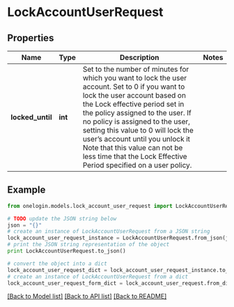 # LockAccountUserRequest


## Properties
Name | Type | Description | Notes
------------ | ------------- | ------------- | -------------
**locked_until** | **int** | Set to the number of minutes for which you want to lock the user account. Set to 0 if you want to lock the user account based on the Lock effective period set in the policy assigned to the user. If no policy is assigned to the user, setting this value to 0 will lock the user’s account until you unlock it Note that this value can not be less time that the Lock Effective Period specified on a user policy. | 

## Example

```python
from onelogin.models.lock_account_user_request import LockAccountUserRequest

# TODO update the JSON string below
json = "{}"
# create an instance of LockAccountUserRequest from a JSON string
lock_account_user_request_instance = LockAccountUserRequest.from_json(json)
# print the JSON string representation of the object
print LockAccountUserRequest.to_json()

# convert the object into a dict
lock_account_user_request_dict = lock_account_user_request_instance.to_dict()
# create an instance of LockAccountUserRequest from a dict
lock_account_user_request_form_dict = lock_account_user_request.from_dict(lock_account_user_request_dict)
```
[[Back to Model list]](../README.md#documentation-for-models) [[Back to API list]](../README.md#documentation-for-api-endpoints) [[Back to README]](../README.md)


